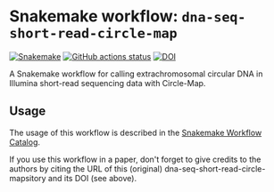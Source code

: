 # Snakemake workflow: `dna-seq-short-read-circle-map`

[![Snakemake](https://img.shields.io/badge/snakemake-≥6.3.0-brightgreen.svg)](https://snakemake.github.io)
[![GitHub actions status](https://github.com/snakemake-workflows/dna-seq-short-read-circle-map/workflows/Tests/badge.svg?branch=main)](https://github.com/snakemake-workflows/dna-seq-short-read-circle-map/actions?query=branch%3Amain+workflow%3ATests)
[![DOI](https://zenodo.org/badge/DOI/10.5281/zenodo.7788360.svg)](https://doi.org/10.5281/zenodo.7788360)


A Snakemake workflow for calling extrachromosomal circular DNA in Illumina short-read sequencing data with Circle-Map.


## Usage

The usage of this workflow is described in the [Snakemake Workflow Catalog](https://snakemake.github.io/snakemake-workflow-catalog/?usage=snakemake-workflows%2Fdna-seq-short-read-circle-map).

If you use this workflow in a paper, don't forget to give credits to the authors by citing the URL of this (original) dna-seq-short-read-circle-mapsitory and its DOI (see above).
